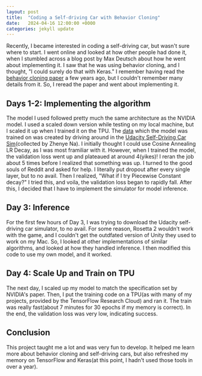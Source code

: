 ```yaml
---
layout: post
title:  "Coding a Self-driving Car with Behavior Cloning"
date:   2024-04-16 12:00:00 +0000
categories: jekyll update
---
```

Recently, I became interested in coding a self-driving car, but wasn't sure where to start. I went online and looked at how other people had done it, when I stumbled across a blog post by Max Deutsch about how he went about implementing it. I saw that he was using behavior cloning, and I thought, "I could surely do that with Keras." I remember having read the [behavior cloning paper](https://images.nvidia.com/content/tegra/automotive/images/2016/solutions/pdf/end-to-end-dl-using-px.pdf) a few years ago, but I couldn't remember many details from it. So, I reread the paper and went about implementing it.

## Days 1-2: Implementing the algorithm
The model I used followed pretty much the same architecture as the NVIDIA model. I used a scaled down version while testing on my local machine, but I scaled it up when I trained it on the TPU. The [data](https://www.kaggle.com/zaynena/selfdriving-car-simulator) which the model was trained on was created by driving around in the [Udacity Self-Driving Car Sim](https://github.com/udacity/self-driving-car-sim)(collected by Zhenye Na). I initially thought I could use Cosine Annealing LR Decay, as I was most framiliar with it. However, when I trained the model, the validation loss went up and plateaued at around 4(yikes)! I reran the job about 5 times before I realized that something was up. I turned to the good souls of Reddit and asked for help. I literally put dropout after every single layer, but to no avail. Then I realized, "What if I try Piecewise Constant decay?" I tried this, and voila, the validation loss began to rapidly fall. After this, I decided that I have to implement the simulator for model inference.

## Day 3: Inference
For the first few hours of Day 3, I was trying to download the Udacity self-driving car simulator, to no avail. For some reason, Rosetta 2 wouldn't work with the game, and I couldn't get the outdfated version of Unity they used to work on my Mac. So, I looked at other implementations of similar algorithms, and looked at how they handled inference. I then modified this code to use my own model, and it worked.

## Day 4: Scale Up and Train on TPU
The next day, I scaled up my model to match the specification set by NVIDIA's paper. Then, I put the training code on a TPU(as with many of my projects, provided by the TensorFlow Research Cloud) and ran it. The train was really fast(about 7 minutes for 30 epochs if my memory is correct). In the end, the validation loss was very low, indicating success.

## Conclusion
This project taught me a lot and was very fun to develop. It helped me learn more about behavior cloning and self-driving cars, but also refreshed my memory on TensorFlow and Keras(at this point, I hadn't used those tools in over a year).